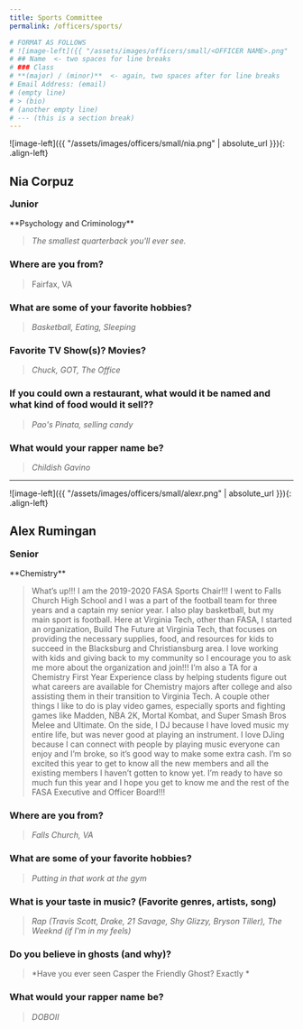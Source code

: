```yaml
---
title: Sports Committee
permalink: /officers/sports/

# FORMAT AS FOLLOWS
# ![image-left]({{ "/assets/images/officers/small/<OFFICER NAME>.png" | absolute_url }}){: .align-left}
# ## Name  <- two spaces for line breaks
# ### Class
# **(major) / (minor)**  <- again, two spaces after for line breaks
# Email Address: (email)
# (empty line)
# > (bio)
# (another empty line)
# --- (this is a section break)
---
```


![image-left]({{ "/assets/images/officers/small/nia.png" | absolute_url }}){: .align-left}
## Nia Corpuz
<p style="margin-bottom: 0.45em; padding: 0"><a href="https://www.instagram.com/niacorpuz/" style="margin: 0; padding: 0"><i class="fa fa-2x fa-fw fa-instagram" style="color: #494e48"></i></a>
<a href="mailto:njcorpuz@vt.edu" style="margin: 0; padding: 0"><i class="fa fa-2x fa-fw fa-envelope" style="color: #494e48"></i></a></p>
<h3 style="margin-top: 0">Junior</h3>
**Psychology and Criminology**

> *The smallest quarterback you'll ever see.*

### **Where are you from?**
> Fairfax, VA

### **What are some of your favorite hobbies?**

> *Basketball, Eating, Sleeping*

### **Favorite TV Show(s)? Movies?**

> *Chuck, GOT, The Office*

### **If you could own a restaurant, what would it be named and what kind of food would it sell??**

> *Pao's Pinata, selling candy*

### **What would your rapper name be?**

> *Childish Gavino*

---

![image-left]({{ "/assets/images/officers/small/alexr.png" | absolute_url }}){: .align-left}
## Alex Rumingan
<p style="margin-bottom: 0.45em; padding: 0"><a href="https://www.instagram.com/lexionboard/" style="margin: 0; padding: 0"><i class="fa fa-2x fa-fw fa-instagram" style="color: #494e48"></i></a>
<a href="mailto:rumi33@vt.edu" style="margin: 0; padding: 0"><i class="fa fa-2x fa-fw fa-envelope" style="color: #494e48"></i></a></p>
<h3 style="margin-top: 0">Senior</h3>
**Chemistry**

> What’s up!!! I am the 2019-2020 FASA Sports Chair!!! I went to Falls Church High School and I was a part of the football team for three years and a captain my senior year. I also play basketball, but my main sport is football. Here at Virginia Tech, other than FASA, I started an organization, Build The Future at Virginia Tech, that focuses on providing the necessary supplies, food, and resources for kids to succeed in the Blacksburg and Christiansburg area. I love working with kids and giving back to my community so I encourage you to ask me more about the organization and join!!! I’m also a TA for a Chemistry First Year Experience class by helping students figure out what careers are available for Chemistry majors after college and also assisting them in their transition to Virginia Tech. A couple other things I like to do is play video games, especially sports and fighting games like Madden, NBA 2K, Mortal Kombat, and Super Smash Bros Melee and Ultimate. On the side, I DJ because I have loved music my entire life, but was never good at playing an instrument. I love DJing because I can connect with people by playing music everyone can enjoy and I’m broke, so it’s good way to make some extra cash. I’m so excited this year to get to know all the new members and all the existing members I haven’t gotten to know yet. I’m ready to have so much fun this year and I hope you get to know me and the rest of the FASA Executive and Officer Board!!!

### **Where are you from?**
> *Falls Church, VA*

### **What are some of your favorite hobbies?**

> *Putting in that work at the gym*

### **What is your taste in music? (Favorite genres, artists, song)**

> *Rap (Travis Scott, Drake,  21 Savage, Shy Glizzy, Bryson Tiller), The Weeknd (if I'm in my feels)*

### **Do you believe in ghosts (and why)?**

> *Have you ever seen Casper the Friendly Ghost? Exactly *

### **What would your rapper name be?**

> *DOBOII*
